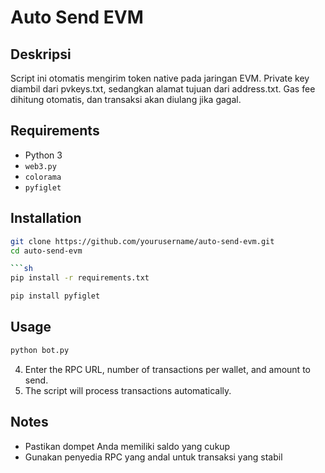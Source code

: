 # Auto Send EVM

## Deskripsi
Script ini otomatis mengirim token native pada jaringan EVM. Private key diambil dari pvkeys.txt, sedangkan alamat tujuan dari address.txt. Gas fee dihitung otomatis, dan transaksi akan diulang jika gagal.


## Requirements
- Python 3
- `web3.py`
- `colorama`
- `pyfiglet`

## Installation
   ```sh
   git clone https://github.com/yourusername/auto-send-evm.git
   cd auto-send-evm

```sh
pip install -r requirements.txt
```
```sh
pip install pyfiglet
```

## Usage
   ```sh
   python bot.py
   ```
4. Enter the RPC URL, number of transactions per wallet, and amount to send.
5. The script will process transactions automatically.

## Notes
- Pastikan dompet Anda memiliki saldo yang cukup
- Gunakan penyedia RPC yang andal untuk transaksi yang stabil

